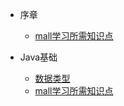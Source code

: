 - 序章
  - [mall学习所需知识点](foreword/mall_foreword_02.md)

- Java基础
  - [数据类型](java/data_type.md) 	
  - [mall学习所需知识点](foreword/mall_foreword_02.md)
